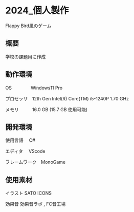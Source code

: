 # 2024_個人製作
Flappy Bird風のゲーム

## 概要
学校の課題用に作成

## 動作環境
<p>OS　　　　  Windows11 Pro
<p>プロセッサ　12th Gen Intel(R) Core(TM) i5-1240P   1.70 GHz
<p>メモリ　　　16.0 GB (15.7 GB 使用可能)

## 開発環境
<p>使用言語	　C#
<p>エディタ	　VScode
<p>フレームワーク　MonoGame

## 使用素材
<p>イラスト	SATO ICONS
<p>効果音	効果音ラボ , FC音工場




